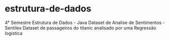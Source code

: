 # estrutura-de-dados
4° Semestre Estrutura de Dados - Java
Dataset de Analise de Sentimentos - Sentilex
Dataset de passageiros do titanic analisado por uma Regressão logistica
